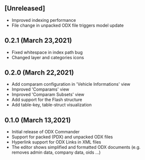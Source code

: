 
## [Unreleased]

- Improved indexing performance
- File change in unpacked ODX file triggers model update

## 0.2.1  (March 23,2021)

- Fixed whitespace in index path bug
- Changed layer and categories icons

## 0.2.0  (March 22,2021)

- Add comparam configuration in 'Vehicle Informations' view
- Improved 'Comparams' view
- Improved 'Comparam Subsets' view
- Add support for the Flash structure
- Add table-key, table-struct visualization

## 0.1.0  (March 13,2021)

- Initial release of ODX Commander
- Support for packed (PDX) and unpacked ODX files
- Hyperlink support for ODX Links in XML files
- The editor shows simplified and formatted ODX documents (e.g. removes admin data, company data, oids ...)

